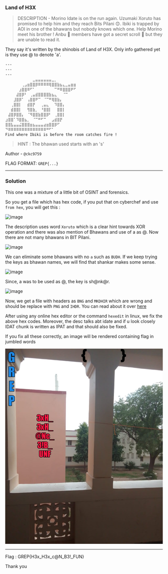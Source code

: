 ### Land of H3X

> DESCRIPTION - 
Morino Idate is on the run again. Uzumaki Xoruto has promised to help him and they reach Bits Pilani 😊. Ibiki is trapped by AOI in one of the bhawans but nobody knows which one. Help Morino meet his brother ! Anbu 🥷 members have got a secret scroll 📖 but they are unable to read it.

They say it's written by the shinobis of Land of H3X. 
Only info gathered yet is they use @ to denote 'a'. 
```
---
---
---
⠀⠀⠀⠀⠀⠀⠀⠀⠀⠀⣀⣤⣤⣤⣤⣤⣤⣀⡀⠀⠀⠀⠀⠀⠀⠀
⠀⠀⠀⠀⠀⠀⢀⣠⣶⣿⣿⡿⠿⠿⠿⠿⢿⣿⣿⣷⣦⣄⣀⣤⣶⣶
⠀⠀⠀⠀⠀⣰⣿⣿⠿⠋⠁⠀⠀⠀⠀⠀⠀⠀⠉⠛⠿⣿⣿⣿⠟⠋
⠀⠀⠀⠀⣼⣿⡿⠃⠀⢀⣤⣾⣿⣿⣿⣿⣷⣦⣄⠀⠀⠈⠉⠀⠀⠀
⠀⠀⠀⣸⣿⡿⠁⠀⢠⣿⣿⠟⠉⠀⠈⠉⠛⢿⣿⣷⡄⠀⠀⠀⠀⠀
⠀⠀⢀⣿⣿⡇⠀⠀⣾⣿⡟⠀⠀⢀⣤⣄⠀⠀⠹⣿⣿⡄⠀⠀⠀⠀
⠀⠀⣾⣿⣿⡇⠀⠀⢻⣿⣷⡀⠀⠘⣿⣿⡇⠀⠀⣿⣿⡇⠀⠀⠀⠀
⠀⣼⣿⡿⣿⣿⡄⠀⠈⠻⣿⣿⣷⣿⣿⡿⠃⠀⢀⣿⣿⡇⠀⠀⠀⠀
⣰⣿⣿⠁⠹⣿⣿⣦⡀⠀⠈⠉⠛⠋⠉⠀⠀⣠⣾⣿⡟⠀⠀⠀⠀⠀
⣿⣿⣧⣤⣤⣬⣿⣿⣿⣶⣦⣤⣤⣤⣴⣶⣿⣿⡿⠋⠀⠀⠀⠀⠀⠀
⠙⠿⠿⠿⠿⠿⠿⠿⠿⠿⠿⠿⠿⠿⠿⠛⠋⠁⠀⠀⠀⠀⠀⠀⠀⠀
Find where Ibiki is before the room catches fire !
```

> HINT : The bhawan used starts with an 's'

Author - `@ckc9759`

FLAG FORMAT: `GREP{...}`

---

### Solution 

This one was a mixture of a little bit of OSINT and forensics.

So you get a file which has hex code, if you put that on cyberchef and use `from hex`, you will get this :

![image](https://user-images.githubusercontent.com/95117634/230047629-b88847f5-511c-4d81-b719-547aef46257c.png)

The description uses word `Xoruto` which is a clear hint towards XOR operation and there was also mention of Bhawans and use of a as @.
Now there are not many bhawans in BIT Pilani.

![image](https://user-images.githubusercontent.com/95117634/230048001-3f0fba1d-b04b-4c95-be0c-59175c63c54e.png)

We can eliminate some bhawans with no `a` such as `BUDH`.
If we keep trying the keys as bhawan names, we will find that shankar makes some sense. 

![image](https://user-images.githubusercontent.com/95117634/230048615-dbd838d5-c394-4b36-9866-5236fd377b56.png)

Since, a was to be used as @, the key is sh@nk@r.

![image](https://user-images.githubusercontent.com/95117634/230048883-938ecd7e-0295-4715-950f-21c6e02a79ab.png)

Now, we get a file with headers as `BNG` and `MKDHIR` which are wrong and should be replace with `PNG` and `IHDR`.
You can read about it over [here](https://hackmd.io/@FlsYpINbRKixPQQVbh98kw/Bk9Wj63vH)

After using any online hex editor or the command `hexedit` in linux, we fix the above hex codes. Moreover, the desc talks abt idate and if u look closely IDAT chunk is 
written as IPAT and that should also be fixed.

If you fix all these correctly, an image will be rendered containing flag in jumbled words

![](Bhawan.png)

---

Flag : GREP{H3x_H3x_c@N_B3!_FUN}

Thank you

